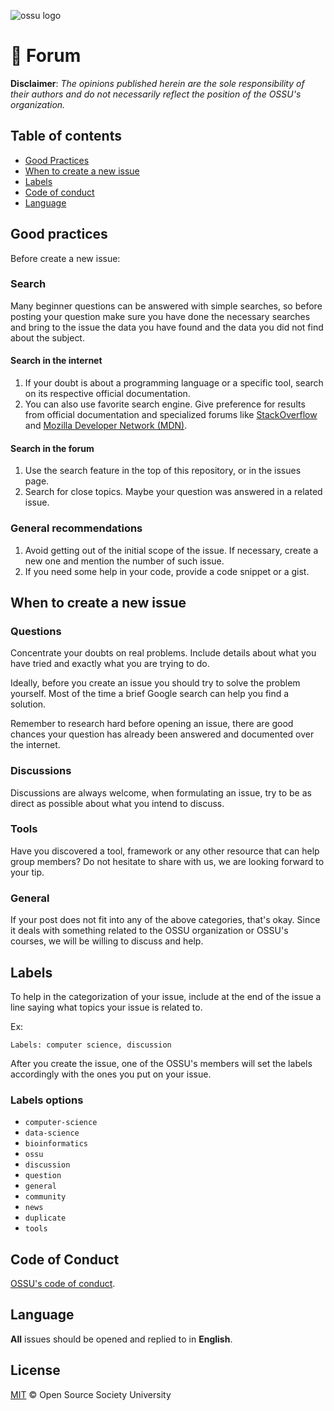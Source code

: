![ossu logo](http://i.imgur.com/kYYCXtC.png)

# :speech_balloon: Forum
**Disclaimer**: *The opinions published herein are the sole responsibility of their authors and do not necessarily reflect the position of the OSSU's organization.*

## Table of contents
- [Good Practices](#good-practices)
- [When to create a new issue](#when-to-create-a-new-issue)
- [Labels](#labels)
- [Code of conduct](#code-of-conduct)
- [Language](#language)

## Good practices
Before create a new issue:

### Search
Many beginner questions can be answered with simple searches, so before posting your question make sure you have done the necessary searches and bring to the issue the data you have found and the data you did not find about the subject.

#### Search in the internet
1. If your doubt is about a programming language or a specific tool, search on its respective official documentation.
1. You can also use favorite search engine. Give preference for results from official documentation and specialized forums like [StackOverflow](http://stackoverflow.com/) and [Mozilla Developer Network (MDN)](https://developer.mozilla.org).

#### Search in the forum
1. Use the search feature in the top of this repository, or in the issues page.
1. Search for close topics. Maybe your question was answered in a related issue.

### General recommendations
1. Avoid getting out of the initial scope of the issue. If necessary, create a new one and mention the number of such issue.
1. If you need some help in your code, provide a code snippet or a gist.

## When to create a new issue
### Questions
Concentrate your doubts on real problems. Include details about what you have tried and exactly what you are trying to do.

Ideally, before you create an issue you should try to solve the problem yourself. Most of the time a brief Google search can help you find a solution.

Remember to research hard before opening an issue, there are good chances your question has already been answered and documented over the internet.

### Discussions
Discussions are always welcome, when formulating an issue, try to be as direct as possible about what you intend to discuss.

### Tools
Have you discovered a tool, framework or any other resource that can help group members? Do not hesitate to share with us, we are looking forward to your tip.

### General
If your post does not fit into any of the above categories, that's okay. Since it deals with something related to the OSSU organization or OSSU's courses, we will be willing to discuss and help.

## Labels
To help in the categorization of your issue, include at the end of the issue a line saying what topics your issue is related to.

Ex:
```
Labels: computer science, discussion
```

After you create the issue, one of the OSSU's members will set the labels accordingly with the ones you put on your issue.

### Labels options
- `computer-science`
- `data-science`
- `bioinformatics`
- `ossu`
- `discussion`
- `question`
- `general`
- `community`
- `news`
- `duplicate`
- `tools`

## Code of Conduct
[OSSU's code of conduct](https://github.com/ossu/code-of-conduct).

## Language
**All** issues should be opened and replied to in **English**.

## License
[MIT](./LICENSE) © Open Source Society University
